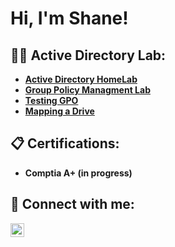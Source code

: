 <h1>Hi, I'm Shane!</h1>

<h2>👨‍💻 Active Directory Lab:</h2>

- <b> [Active Directory HomeLab](https://github.com/SH6N35/ActiveDirectoryLab)
- <b> [Group Policy Managment Lab](https://github.com/SH6N35/Creating-and-setting-up-GPo)
- <b> [Testing GPO](https://github.com/SH6N35/Creating-and-setting-up-GPo)
- <b> [Mapping a Drive](https://github.com/SH6N35/fileServices-Mapping)

<h2>📋 Certifications:</h2>

- <b> Comptia A+ (in progress)

<h2> 🤳 Connect with me:</h2>

[<img align="left" alt="ShaneGoodman | LinkedIn" width="22px" src="https://cdn.jsdelivr.net/npm/simple-icons@v3/icons/linkedin.svg" />][linkedin]

[linkedin]: https://www.linkedin.com/in/shane-goodman-b97372290/

<!--
**joshmadakor1/joshmadakor1** is a ✨ _special_ ✨ repository because its `README.md` (this file) appears on your GitHub profile.

Here are some ideas to get you started:

- 🔭 I’m currently working on ...
- 🌱 I’m currently learning ...
- 👯 I’m looking to collaborate on ...
- 🤔 I’m looking for help with ...
- 💬 Ask me about ...
- 📫 How to reach me: ...
- 😄 Pronouns: ...
- ⚡ Fun fact: ...
-->

